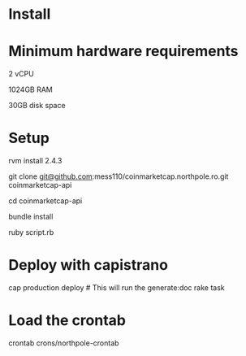 Install
=======

# Minimum hardware requirements

2 vCPU

1024GB RAM

30GB disk space

# Setup

rvm install 2.4.3

git clone git@github.com:mess110/coinmarketcap.northpole.ro.git coinmarketcap-api

cd coinmarketcap-api

bundle install

ruby script.rb

# Deploy with capistrano

cap production deploy # This will run the generate:doc rake task

# Load the crontab

crontab crons/northpole-crontab
